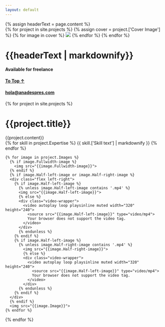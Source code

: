 ```yaml
---
layout: default
---
```


<div class="tracker"></div>
<div class="header-imager">
  {% assign headerText = page.content %}
  <div class="header-image-container">
    {% for project in site.projects %}
      {% assign cover = project.['Cover Image'] %}
      {% for image in cover %}
        <img src="{{image.Image}}">
      {% endfor %}
    {% endfor %}
  </div>
  <div class="header-text">
    <h1>{{headerText | markdownify}}</h1>
  </div>
  <div class="header-footer">
    <div class="flex">
      <div class="left">
        <h4>Available for freelance</h4>
      </div>
      <div class="center top">
        <h4><a href="#top">To Top ↑</a></h4>
      </div>
      <div class="right">
        <h4><a href="mailto:hola@anadespres.com">hola@anadespres.com</a><h4>
      </div>
    </div>
  </div>
</div>

{% for project in site.projects %}
  <div class="ad-project-wrapper">
    <h1 class="project-title">{{project.title}}</h1>
    <div class="project-description">
      {{project.content}}
    </div>
    <div class="project-expertise">
      {% for skill in project.Expertise %}
        {{ skill.['Skill text'] | markdownify }}
      {% endfor %}
    </div>

    {% for image in project.Images %}
      {% if image.Fullwidth-image %}
        <img src="{{image.Fullwidth-image}}">
      {% endif %}
      {% if image.Half-left-image or image.Half-right-image %}
      <div class="flex left-right">
        {% if image.Half-left-image %}
          {% unless image.Half-left-image contains '.mp4' %}
          <img src="{{image.Half-left-image}}">
          {% else %}
          <div class="video-wrapper">
            <video autoplay loop playsinline muted width="320" height="240">
              <source src="{{image.Half-left-image}}" type="video/mp4">
              Your browser does not support the video tag.
            </video>
          </div>
          {% endunless %}
        {% endif %}
        {% if image.Half-left-image %}
          {% unless image.Half-right-image contains '.mp4' %}
            <img src="{{image.Half-right-image}}">
            {% else %}
            <div class="video-wrapper">
              <video autoplay loop playsinline muted width="320" height="240">
                <source src="{{image.Half-left-image}}" type="video/mp4">
                Your browser does not support the video tag.
              </video>
            </div>
          {% endunless %}
        {% endif %}
      </div>
      {% endif %}
      <img src="{{image.Image}}">
    {% endfor %}
  </div>
{% endfor %}
